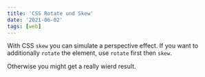 ```yaml
---
title: 'CSS Rotate und Skew'
date: '2021-06-02'
tags: [web]
---
```


With CSS `skew` you can simulate a perspective effect.
If you want to additionally `rotate` the element, use `rotate` first then `skew`.

Otherwise you might get a really wierd result.
